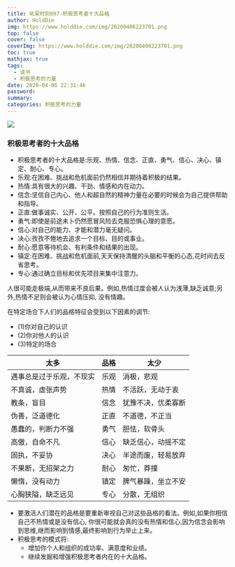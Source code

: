 ```yaml
---
title: 吼呆时刻097-积极思考者十大品格
author: HoldDie
img: https://www.holddie.com/img/20200406223701.png
top: false
cover: false
coverImg: https://www.holddie.com/img/20200406223701.png
toc: true
mathjax: true
tags:
  - 读书
  - 积极思考的力量
date: 2020-04-06 22:31:46
password:
summary:
categories: 积极思考的力量
---
```


![](https://www.holddie.com/img/20200406223701.png)

### 积极思考者的十大品格

- 积极思考者的十大品格是:乐观、热情、信念、正直、勇气、信心、决心、镇定、耐心、专心。
- 乐观:在困难、挑战和危机面前仍然相信并期待着积极的结果。
- 热情:具有很大的兴趣、干劲、情感和内在动力。
- 信念:坚信自己内心、他人和超自然的精神力量在必要的时候会为自己提供帮助和指导。
- 正直:做事诚实、公开、公平。按照自己的行为准则生活。
- 勇气:即使是前途未卜仍然愿冒风险去克服恐惧心理的意愿。
- 信心:对自己的能力、才能和潜力毫无疑问。
- 决心:孜孜不倦地去追求一个目标、目的或事业。
- 耐心:愿意等待机会、有利条件和结果的出现。
- 镇定:在困难、挑战和危机面前,天天保持清醒的头脑和平衡的心态,花时间去反省思考。
- 专心:通过确立目标和优先项目来集中注意力。



人很可能走极端,从而带来不良后果。例如,热情过度会被人认为浅薄,缺乏诚意;另外,热情不足则会被认为心情压抑, 没有情趣。



在特定场合下人们的品格特征会受到以下因素的调节:

- (1)你对自己的认识
- (2)你对他人的认识
- (3)特定的场合



| 太多                     | 品格 | 太少               |
| ------------------------ | ---- | ------------------ |
| 遇事总是过于乐观，不现实 | 乐观 | 消极，悲观         |
| 不真诚，虚张声势         | 热情 | 不活跃，无动于衷   |
| 教条，盲目               | 信念 | 犹豫不决，优柔寡断 |
| 伪善，泛道德化           | 正直 | 不道德，不正当     |
| 愚蠢的，判断力不强       | 勇气 | 胆怯，软骨头       |
| 高傲，自命不凡           | 信心 | 缺乏信心，动摇不定 |
| 固执，不妥协             | 决心 | 半途而废，轻易放弃 |
| 不果断，无招架之力       | 耐心 | 匆忙，莽撞         |
| 懒惰，没有动力           | 镇定 | 脾气暴躁，坐立不安 |
| 心胸狭隘，缺乏远见       | 专心 | 分散，无组织       |



- 要激活人们潜在的品格是要重新审视自己对这些品格的看法。例如,如果你相信自己不热情或是没有信心, 你很可能就会真的没有热情和信心,因为信念会影响到思维,继而影响到情感,最终影响到行为举止上来。
- 积极思考的模式将:
  - 增加你个人和组织的成功率、满意度和业绩。
  - 继续发掘和增强积极思考者内在的十大品格。